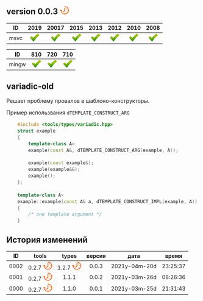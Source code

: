 
[P]: ../../../icons/progress.png
[V]: ../../../icons/success.png
[X]: ../../../icons/failed.png
[D]: ../../../icons/danger.png
[E]: ../../../icons/empty.png
[N]: ../../../icons/na.png

version 0.0.3  [![P]][M]
---

| **ID**  | 2019      | 20017     | 2015      | 2013      | 2012      | 2010      | 2008      |  
|:-------:|:---------:|:---------:|:---------:|:---------:|:---------:|:---------:|:---------:|  
| msvc    | [![V]][M] | [![V]][M] | [![V]][M] | [![V]][M] | [![V]][M] | [![V]][M] | [![V]][M] |  

| **ID**  | 810       | 720       | 710       |  
|:-------:|:---------:|:---------:|:---------:|  
| mingw   | [![V]][M] | [![V]][M] | [![V]][M] |  

[M]:  #variadic-old  "решение проблемы провалов в шаблоно-конструкторы"  

variadic-old
---
Решает проблему провалов в шаблоно-конструкторы.  

Пример использвания `dTEMPLATE_CONSTRUCT_ARG`  

```cpp
    #include <tools/types/variadic.hpp>
    struct example
    {
        template<class A>
        example(const A&, dTEMPLATE_CONSTRUCT_ARG(example, A));

        example(const example&);
        example(example&&);
        example();        
    };

    template<class A>
    example::example(const A& a, dTEMPLATE_CONSTRUCT_IMPL(example, A))
    {
        /* one template argument */
    }
```

История изменений 
------

| **ID** |      tools      | types           | версия |     дата      |  время   |  
|:------:|:---------------:|:---------------:|:------:|:-------------:|:--------:|  
|  0002  | 0.2.7 [![P]][M] | 1.2.7 [![P]][M] | 0.0.3  | 2021y-04m-20d | 23:25:37 |  
|  0001  | 0.2.7 [![P]][M] | 1.1.1           | 0.0.2  | 2021y-03m-26d | 08:26:36 |  
|  0000  | 0.2.7 [![P]][M] | 1.1.0           | 0.0.1  | 2021y-03m-25d | 21:31:43 |  
